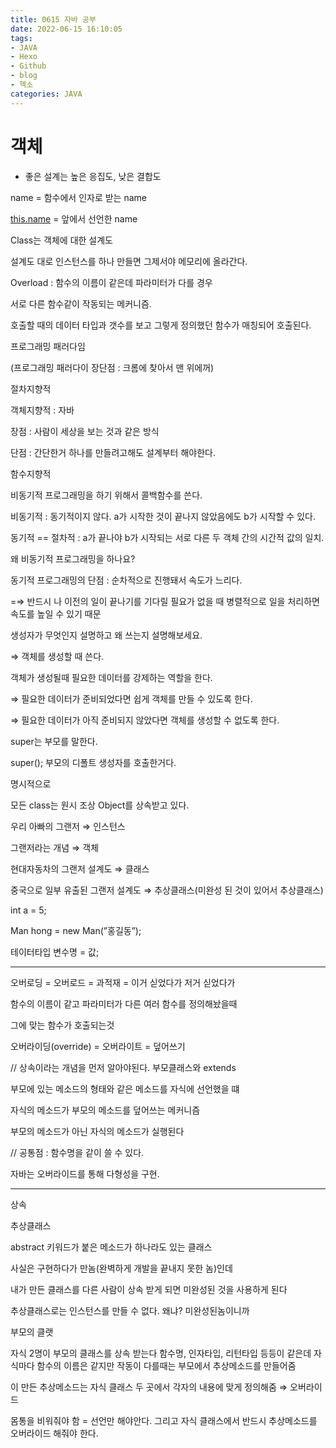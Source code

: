 ```yaml
---
title: 0615 자바 공부
date: 2022-06-15 16:10:05
tags:
- JAVA
- Hexo
- Github
- blog
- 헥소
categories: JAVA
---
```




# 객체

- 좋은 설계는 높은 응집도, 낮은 결합도

name = 함수에서 인자로 받는 name

[this.name](http://this.name) = 앞에서 선언한 name

Class는 객체에 대한 설계도

설계도 대로 인스턴스를 하나 만들면 그제서야 메모리에 올라간다.

Overload :  함수의 이름이 같은데 파라미터가 다를 경우

서로 다른 함수같이 작동되는 메커니즘.

호출할 때의 데이터 타입과 갯수를 보고 그렇게 정의했던 함수가 매칭되어 호출된다.

프로그래밍 패러다임

(프로그래밍 패러다이 장단점 : 크롬에 찾아서 맨 위에꺼)

절차지향적

객체지향적 : 자바

장점 : 사람이 세상을 보는 것과 같은 방식

단점 : 간단한거  하나를 만들려고해도 설계부터 해야한다.

함수지향적

비동기적 프로그래밍을 하기 위해서 콜백함수를 쓴다.

비동기적 : 동기적이지 않다. a가 시작한 것이 끝나지 않았음에도 b가 시작할 수 있다.

동기적 == 절차적 : a가 끝나야 b가 시작되는 서로 다른 두 객체 간의 시간적 값의 일치.

왜 비동기적 프로그래밍을 하나요?

 동기적 프로그래밍의 단점 : 순차적으로 진행돼서 속도가 느리다.

=⇒ 반드시 나 이전의 일이 끝나기를 기다릴 필요가 없을 때  병렬적으로 일을 처리하면 속도를 높일 수 있기 때문

생성자가 무엇인지 설명하고 왜 쓰는지 설명해보세요.

⇒ 객체를 생성할 때 쓴다.

객체가 생성될때 필요한 데이터를 강제하는 역할을 한다.

⇒ 필요한 데이터가 준비되었다면 쉽게 객체를 만들 수 있도록 한다.

⇒ 필요한 데이터가 아직 준비되지 않았다면 객체를 생성할 수 없도록 한다.

super는 부모를 말한다.

super(); 부모의 디폴트 생성자를 호출한거다.

명시적으로

모든 class는 원시 조상 Object를 상속받고 있다.

우리 아빠의 그랜저 ⇒ 인스턴스

그랜저라는 개념 ⇒ 객체

현대자동차의 그랜저 설계도 ⇒ 클래스

중국으로 일부 유출된 그랜저 설계도 ⇒  추상클래스(미완성 된 것이 있어서 추상클래스)

int a = 5;

Man hong = new Man(”홍길동”);

테이터타입 변수명 = 값;

**************************************************************************

오버로딩 = 오버로드 = 과적재 = 이거 싣었다가 저거 싣었다가

함수의 이름이 같고 파라미터가 다른 여러 함수를 정의해놨을때

그에 맞는 함수가 호출되는것

오버라이딩(override)  = 오버라이트 = 덮어쓰기

// 상속이라는 개념을 먼저 알아야된다. 부모클래스와 extends

부모에 있는 메소드의 형태와 같은 메소드를 자식에 선언했을 떄

자식의 메소드가 부모의 메소드를 덮어쓰는 메커니즘                          

부모의 메소드가 아닌 자식의 메소드가 실행된다

// 공통점 : 함수명을 같이 쓸 수 있다.

자바는 오버라이드를 통해 다형성을 구현.

**************************************************************************

상속

추상클래스

abstract 키워드가 붙은 메소드가 하나라도 있는 클래스

사실은 구현하다가 만놈(완벽하게 개발을 끝내지 못한 놈)인데

내가 만든 클래스를 다른 사람이 상속 받게 되면 미완성된 것을 사용하게 된다

추상클래스로는 인스턴스를 만들 수 없다. 왜냐? 미완성된놈이니까

부모의 클랫

자식 2명이 부모의 클래스를 상속 받는다 함수명, 인자타입, 리턴타입 등등이 같은데 자식마다 함수의 이름은 같지만 작동이 다를때는 부모에서 추상메소드를 만들어줌

이 만든 추상메소드는 자식 클래스 두 곳에서 각자의 내용에 맞게 정의해줌 ⇒ 오버라이드

몸통을 비워줘야 함 = 선언만 해야안다. 그리고 자식 클래스에서 반드시 추상메소드를 오버라이드 해줘야 한다.